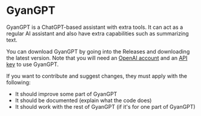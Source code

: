 # GyanGPT

GyanGPT is a ChatGPT-based assistant with extra tools. It can act as a regular AI assistant and also have extra capabilities such as summarizing text.

You can download GyanGPT by going into the Releases and downloading the latest version. Note that you will need an <a href="https://www.openai.com">OpenAI account</a> and an <a href="https://apps.aryatechspace.com/Gyan-GPT/api_key.html">API key</a> to use GyanGPT.


If you want to contribute and suggest changes, they must apply with the following:

* It should improve some part of GyanGPT
* It should be documented (explain what the code does)
* It should work with the rest of GyanGPT (if it's for one part of GyanGPT)
